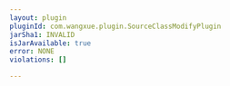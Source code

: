 ```yaml
---
layout: plugin
pluginId: com.wangxue.plugin.SourceClassModifyPlugin
jarSha1: INVALID
isJarAvailable: true
error: NONE
violations: []

---
```

